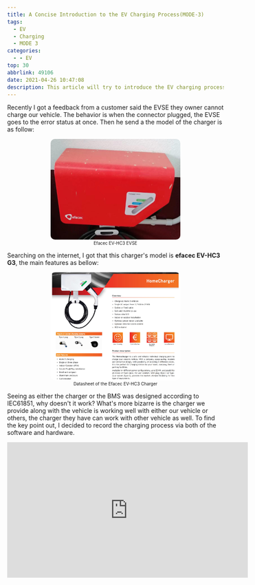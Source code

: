 ```yaml
---
title: A Concise Introduction to the EV Charging Process(MODE-3)
tags:
  - EV
  - Charging
  - MODE 3
categories:
  - - EV
top: 30
abbrlink: 49106
date: 2021-04-26 10:47:08
description: This article will try to introduce the EV charging process in a perspicuity manner via a real case.
---
```


<style>
  .box {width:60%; text-align:center; font-size:10px; margin:0 auto;}
  .box img {border-radius: 10px;}
</style>

Recently I got a feedback from a customer said the EVSE they owner cannot charge our vehicle. The behavior is when the connector plugged, the EVSE goes to the error status at once. Then he send a the model of the charger is as follow:

<div class="box">
  <img src="https://raw.githubusercontent.com/CarloHan/pic-blog/master/pictures/20210427142820.jpg" alt="Efacec EV-HC3" />
  Efacec EV-HC3 EVSE
</div>

Searching on the internet, I got that this charger's model is **efacec EV-HC3 G3**, the main features as bellow:

<div class="box">
  <img src="https://raw.githubusercontent.com/CarloHan/pic-blog/master/pictures/20210427162102.jpg" alt="Efacec Charger datasheet" />
  Datasheet of the Efacec EV-HC3 Charger
</div>

Seeing as either the charger or the BMS was designed according to IEC61851, why doesn't it work? What's more bizarre is the charger we provide along with the vehicle is working well with either our vehicle or others, the charger they have can work with other vehicle as well. To find the key point out, I decided to record the charging process via both of the software and hardware.

<iframe width="560" height="315" src="https://www.youtube.com/embed/lEgg_gGY_Pw" title="YouTube video player" frameborder="0" allow="accelerometer; autoplay; clipboard-write; encrypted-media; gyroscope; picture-in-picture" allowfullscreen></iframe>
